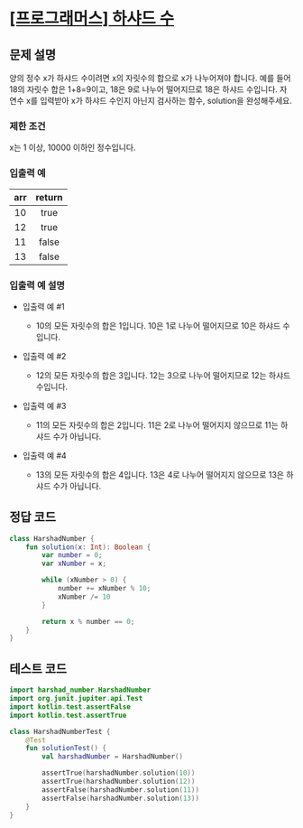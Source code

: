 # [\[프로그래머스\] 하샤드 수](https://programmers.co.kr/learn/courses/30/lessons/12947)

## 문제 설명

양의 정수 x가 하샤드 수이려면 x의 자릿수의 합으로 x가 나누어져야 합니다. 예를 들어 18의 자릿수 합은 1+8=9이고, 18은 9로 나누어 떨어지므로 18은 하샤드 수입니다. 자연수 x를 입력받아 x가 하샤드
수인지 아닌지 검사하는 함수, solution을 완성해주세요.

### 제한 조건

x는 1 이상, 10000 이하인 정수입니다.

### 입출력 예

arr | return
:---: | :---:
10 | true
12 | true
11 | false
13 | false

### 입출력 예 설명

- 입출력 예 #1
    - 10의 모든 자릿수의 합은 1입니다. 10은 1로 나누어 떨어지므로 10은 하샤드 수입니다.

- 입출력 예 #2
    - 12의 모든 자릿수의 합은 3입니다. 12는 3으로 나누어 떨어지므로 12는 하샤드 수입니다.

- 입출력 예 #3
    - 11의 모든 자릿수의 합은 2입니다. 11은 2로 나누어 떨어지지 않으므로 11는 하샤드 수가 아닙니다.

- 입출력 예 #4
    - 13의 모든 자릿수의 합은 4입니다. 13은 4로 나누어 떨어지지 않으므로 13은 하샤드 수가 아닙니다.

## 정답 코드

```kotlin
class HarshadNumber {
    fun solution(x: Int): Boolean {
        var number = 0;
        var xNumber = x;

        while (xNumber > 0) {
            number += xNumber % 10;
            xNumber /= 10
        }

        return x % number == 0;
    }
}

```

## 테스트 코드

```kotlin
import harshad_number.HarshadNumber
import org.junit.jupiter.api.Test
import kotlin.test.assertFalse
import kotlin.test.assertTrue

class HarshadNumberTest {
    @Test
    fun solutionTest() {
        val harshadNumber = HarshadNumber()

        assertTrue(harshadNumber.solution(10))
        assertTrue(harshadNumber.solution(12))
        assertFalse(harshadNumber.solution(11))
        assertFalse(harshadNumber.solution(13))
    }
}
```